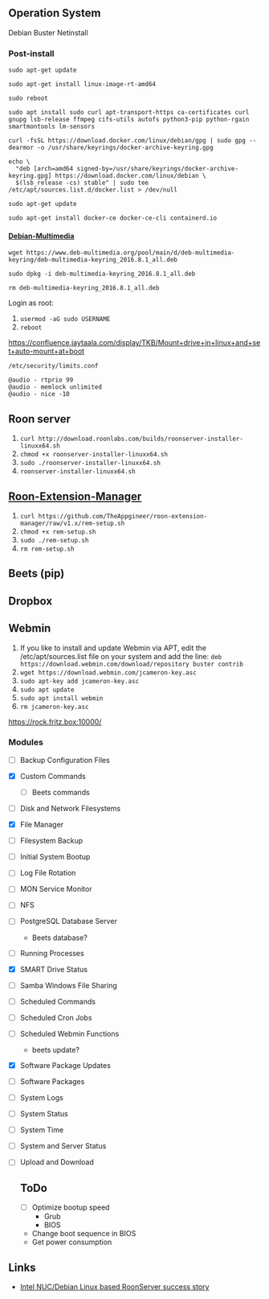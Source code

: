 ## Operation System

Debian Buster Netinstall

### Post-install

`sudo apt-get update`

`sudo apt-get install linux-image-rt-amd64`

`sudo reboot`

`sudo apt install sudo curl apt-transport-https ca-certificates curl gnupg lsb-release ffmpeg cifs-utils autofs python3-pip python-rgain smartmontools lm-sensors`

`curl -fsSL https://download.docker.com/linux/debian/gpg | sudo gpg --dearmor -o /usr/share/keyrings/docker-archive-keyring.gpg`

```
echo \
  "deb [arch=amd64 signed-by=/usr/share/keyrings/docker-archive-keyring.gpg] https://download.docker.com/linux/debian \
  $(lsb_release -cs) stable" | sudo tee /etc/apt/sources.list.d/docker.list > /dev/null
```
`sudo apt-get update`

`sudo apt-get install docker-ce docker-ce-cli containerd.io`

#### [Debian-Multimedia](https://www.deb-multimedia.org/)

`wget https://www.deb-multimedia.org/pool/main/d/deb-multimedia-keyring/deb-multimedia-keyring_2016.8.1_all.deb`

`sudo dpkg -i deb-multimedia-keyring_2016.8.1_all.deb`

`rm deb-multimedia-keyring_2016.8.1_all.deb`

Login as root:

1. `usermod -aG sudo USERNAME`
2. `reboot`

https://confluence.jaytaala.com/display/TKB/Mount+drive+in+linux+and+set+auto-mount+at+boot

`/etc/security/limits.conf`

```
@audio - rtprio 99
@audio - memlock unlimited
@audio - nice -10
``` 

## Roon server

1. `curl http://download.roonlabs.com/builds/roonserver-installer-linuxx64.sh`
2. `chmod +x roonserver-installer-linuxx64.sh`
3. `sudo ./roonserver-installer-linuxx64.sh`
4. `roonserver-installer-linuxx64.sh`

## [Roon-Extension-Manager](https://github.com/TheAppgineer/roon-extension-manager/wiki/Installation#linux)

1. `curl https://github.com/TheAppgineer/roon-extension-manager/raw/v1.x/rem-setup.sh`
2. `chmod +x rem-setup.sh`
3. `sudo ./rem-setup.sh`
4. `rm rem-setup.sh`

## Beets (pip)

## Dropbox

## Webmin

1. If you like to install and update Webmin via APT, edit the /etc/apt/sources.list file on your system and add the line:
  `deb https://download.webmin.com/download/repository buster contrib`
2. `wget https://download.webmin.com/jcameron-key.asc`
3. `sudo apt-key add jcameron-key.asc`
4. `sudo apt update`
5. `sudo apt install webmin`
6. `rm jcameron-key.asc`

https://rock.fritz.box:10000/

### Modules
- [ ] Backup Configuration Files
- [x] Custom Commands
  - [ ] Beets commands
- [ ] Disk and Network Filesystems
- [x] File Manager
- [ ] Filesystem Backup
- [ ] Initial System Bootup
- [ ] Log File Rotation
- [ ] MON Service Monitor
- [ ] NFS
- [ ] PostgreSQL Database Server
  * Beets database?
- [ ] Running Processes
- [x] SMART Drive Status
- [ ] Samba Windows File Sharing
- [ ] Scheduled Commands
- [ ] Scheduled Cron Jobs
- [ ] Scheduled Webmin Functions
  * beets update?
- [x] Software Package Updates
- [ ] Software Packages
- [ ] System Logs
- [ ] System Status
- [ ] System Time
- [ ] System and Server Status
- [ ] Upload and Download
    
    ## ToDo
    
    - [ ] Optimize bootup speed
      * Grub
      * BIOS
    - Change boot sequence in BIOS
    - Get power consumption

## Links

* [Intel NUC/Debian Linux based RoonServer success story](https://community.roonlabs.com/t/intel-nuc-debian-linux-based-roonserver-success-story/14074)
